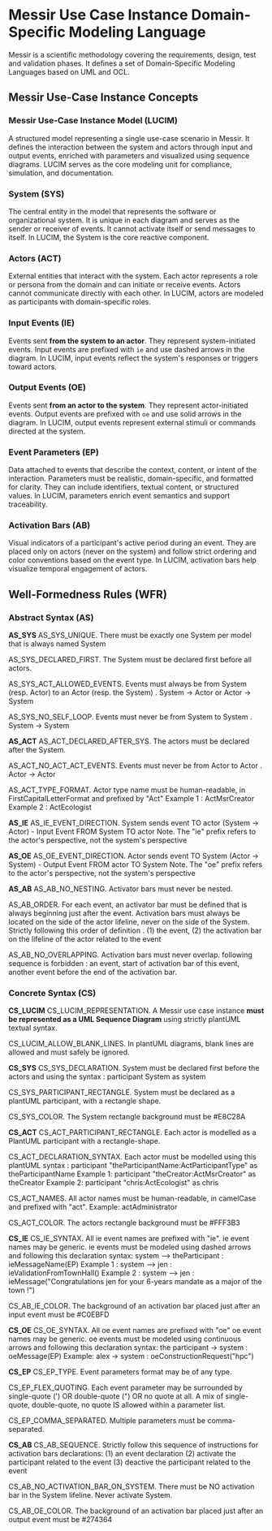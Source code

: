 # **Messir Use Case Instance Domain-Specific Modeling Language**

Messir is a scientific methodology covering the requirements, design, test and validation phases. It defines a set of Domain-Specific Modeling Languages based on UML and OCL.

## Messir Use-Case Instance Concepts

### **Messir Use-Case Instance Model (LUCIM)**
A structured model representing a single use-case scenario in Messir. It defines the interaction between the system and actors through input and output events, enriched with parameters and visualized using sequence diagrams. LUCIM serves as the core modeling unit for compliance, simulation, and documentation.

### **System (SYS)**
The central entity in the model that represents the software or organizational system. It is unique in each diagram and serves as the sender or receiver of events. It cannot activate itself or send messages to itself. In LUCIM, the System is the core reactive component.

### **Actors (ACT)**
External entities that interact with the system. Each actor represents a role or persona from the domain and can initiate or receive events. Actors cannot communicate directly with each other. In LUCIM, actors are modeled as participants with domain-specific roles.

### **Input Events (IE)**
Events sent **from the system to an actor**. They represent system-initiated events. Input events are prefixed with `ie` and use dashed arrows in the diagram. In LUCIM, input events reflect the system's responses or triggers toward actors.

### **Output Events (OE)**
Events sent **from an actor to the system**. They represent actor-initiated events. Output events are prefixed with `oe` and use solid arrows in the diagram. In LUCIM, output events represent external stimuli or commands directed at the system.

### **Event Parameters (EP)**
Data attached to events that describe the context, content, or intent of the interaction. Parameters must be realistic, domain-specific, and formatted for clarity. They can include identifiers, textual content, or structured values. In LUCIM, parameters enrich event semantics and support traceability.

### **Activation Bars (AB)**
Visual indicators of a participant's active period during an event. They are placed only on actors (never on the system) and follow strict ordering and color conventions based on the event type. In LUCIM, activation bars help visualize temporal engagement of actors.


## Well-Formedness Rules (WFR)

### **Abstract Syntax (AS)**

**AS_SYS**
AS_SYS_UNIQUE.
There must be exactly one System per model that is always named System

AS_SYS_DECLARED_FIRST.
The System must be declared first before all actors.

AS_SYS_ACT_ALLOWED_EVENTS.
Events must always be from System (resp. Actor) to an Actor (resp. the System) . System → Actor or Actor → System 

AS_SYS_NO_SELF_LOOP.
Events must never be from System to System . System → System

**AS_ACT**
AS_ACT_DECLARED_AFTER_SYS.
The actors must be declared after the System.

AS_ACT_NO_ACT_ACT_EVENTS.
Events must never be from Actor to Actor . Actor → Actor

AS_ACT_TYPE_FORMAT.
Actor type name must be human-readable, in FirstCapitalLetterFormat and prefixed by "Act"
Example 1 : ActMsrCreator
Example 2 : ActEcologist

**AS_IE**
AS_IE_EVENT_DIRECTION.
System sends event TO actor (System → Actor) - Input Event FROM System TO actor
Note. The "ie" prefix refers to the actor's perspective, not the system's perspective

**AS_OE**
AS_OE_EVENT_DIRECTION.
Actor sends event TO System (Actor → System) - Output Event FROM actor TO System
Note. The "oe" prefix refers to the actor's perspective, not the system's perspective

**AS_AB**
AS_AB_NO_NESTING.
Activator bars must never be nested.

AS_AB_ORDER.
For each event, an activator bar must be defined that is always beginning just after the event.
Activation bars must always be located on the side of the actor lifeline, never on the side of the System.
Strictly following this order of definition . (1) the event, (2) the activation bar on the lifeline of the actor related to the event 

AS_AB_NO_OVERLAPPING.
Activation bars must never overlap. following sequence is forbidden : an event, start of activation bar of this event, another event before the end of the activation bar.

### **Concrete Syntax (CS)**

**CS_LUCIM**
CS_LUCIM_REPRESENTATION.
A Messir use case instance **must be represented as a UML Sequence Diagram** using strictly plantUML textual syntax.

CS_LUCIM_ALLOW_BLANK_LINES.
In plantUML diagrams, blank lines are allowed and must safely be ignored.

**CS_SYS**
CS_SYS_DECLARATION.
System must be declared first before the actors and using the syntax : participant System as system

CS_SYS_PARTICIPANT_RECTANGLE.
System must be declared as a plantUML participant, with a rectangle shape.

CS_SYS_COLOR.
The System rectangle background must be #E8C28A

**CS_ACT**
CS_ACT_PARTICIPANT_RECTANGLE.
Each actor is modelled as a PlantUML participant with a rectangle-shape.

CS_ACT_DECLARATION_SYNTAX.
Each actor must be modelled using this plantUML syntax :
participant "theParticipantName:ActParticipantType" as theParticipantName
Example 1: participant "theCreator:ActMsrCreator" as theCreator
Example 2: participant "chris:ActEcologist" as chris

CS_ACT_NAMES.
All actor names must be human-readable, in camelCase and prefixed with "act".
Example: actAdministrator

CS_ACT_COLOR.
The actors rectangle background must be #FFF3B3

**CS_IE**
CS_IE_SYNTAX.
All ie event names are prefixed with "ie".
ie event names may be generic.
ie events must be modeled using dashed arrows and following this declaration syntax:
system --> theParticipant : ieMessageName(EP)
Example 1 : system --> jen : ieValidationFromTownHall()
Example 2 : system --> jen : ieMessage("Congratulations jen for your 6-years mandate as a major of the town !")

CS_AB_IE_COLOR.
The background of an activation bar placed just after an input event must be #C0EBFD

**CS_OE**
CS_OE_SYNTAX.
All oe event names are prefixed with "oe"
oe event names may be generic.
oe events must be modeled using continuous arrows and following this declaration syntax:
the participant -> system : oeMessage(EP)
Example: alex -> system : oeConstructionRequest("hpc")

**CS_EP**
CS_EP_TYPE.
Event parameters format may be of any type.

CS_EP_FLEX_QUOTING.
Each event parameter may be surrounded by single-quote (') OR double-quote (") OR no quote at all. A mix of single-quote, double-quote, no quote IS allowed within a parameter list.

CS_EP_COMMA_SEPARATED.
Multiple parameters must be comma-separated. 

**CS_AB**
CS_AB_SEQUENCE.
Strictly follow this sequence of instructions for activation bars declarations:
(1) an event declaration
(2) activate the participant related to the event
(3) deactive the participant related to the event

CS_AB_NO_ACTIVATION_BAR_ON_SYSTEM.
There must be NO activation bar in the System lifeline. Never activate System.

CS_AB_OE_COLOR.
The background of an activation bar placed just after an output event must be #274364
